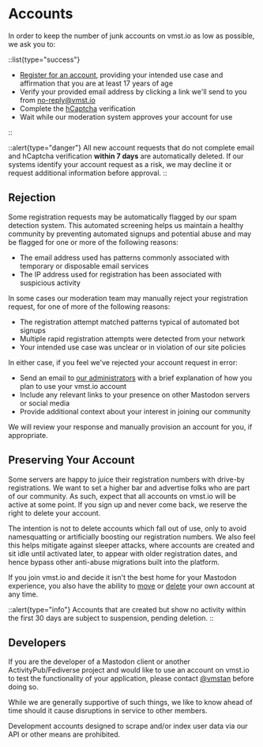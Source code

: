 # Accounts

In order to keep the number of junk accounts on vmst.io as low as possible, we ask you to:

::list{type="success"}

- [Register for an account](https://vmst.io/auth/sign_up), providing your intended use case and affirmation that you are at least 17 years of age
- Verify your provided email address by clicking a link we'll send to you from [no-reply@vmst.io](/infrastructure/mailer)
- Complete the [hCaptcha](https://www.hcaptcha.com) verification
- Wait while our moderation system approves your account for use

::

::alert{type="danger"}
All new account requests that do not complete email and hCaptcha verification **within 7 days** are automatically deleted.
If our systems identify your account request as a risk, we may decline it or request additional information before approval.
::

## Rejection

Some registration requests may be automatically flagged by our spam detection system.
This automated screening helps us maintain a healthy community by preventing automated signups and potential abuse and may be flagged for one or more of the following reasons:

- The email address used has patterns commonly associated with temporary or disposable email services
- The IP address used for registration has been associated with suspicious activity

In some cases our moderation team may manually reject your registration request, for one of more of the following reasons:

- The registration attempt matched patterns typical of automated bot signups
- Multiple rapid registration attempts were detected from your network
- Your intended use case was unclear or in violation of our site policies

In either case, if you feel we've rejected your account request in error:

- Send an email to [our administrators](/about) with a brief explanation of how you plan to use your vmst.io account
- Include any relevant links to your presence on other Mastodon servers or social media
- Provide additional context about your interest in joining our community

We will review your response and manually provision an account for you, if appropriate.

## Preserving Your Account

Some servers are happy to juice their registration numbers with drive-by registrations.
We want to set a higher bar and advertise folks who are part of our community.
As such, expect that all accounts on vmst.io will be active at some point.
If you sign up and never come back, we reserve the right to delete your account.

The intention is not to delete accounts which fall out of use, only to avoid namesquatting or artificially boosting our registration numbers.
We also feel this helps mitigate against sleeper attacks, where accounts are created and sit idle until activated later, to appear with older registration dates, and hence bypass other anti-abuse migrations built into the platform.

If you join vmst.io and decide it isn't the best home for your Mastodon experience, you also have the ability to [move](https://docs.joinmastodon.org/user/moving/#migration) or [delete](https://docs.joinmastodon.org/user/moving/#delete) your own account at any time.

::alert{type="info"}
Accounts that are created but show no activity within the first 30 days are subject to suspension, pending deletion.
::

## Developers

If you are the developer of a Mastodon client or another ActivityPub/Fediverse project and would like to use an account on vmst.io to test the functionality of your application, please contact [@vmstan](https://vmst.io/@vmstan) before doing so.

While we are generally supportive of such things, we like to know ahead of time should it cause disruptions in service to other members.

Development accounts designed to scrape and/or index user data via our API or other means are prohibited.
